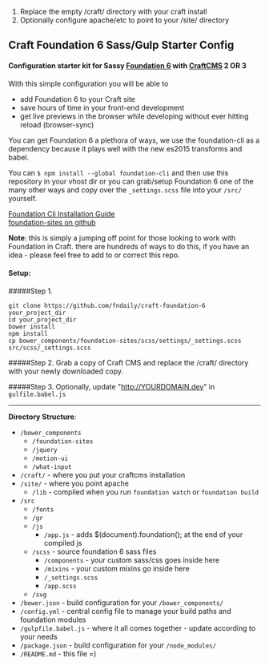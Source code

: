 1. Replace the empty /craft/ directory with your craft install
2. Optionally configure apache/etc to point to your /site/ directory


## Craft Foundation 6 Sass/Gulp Starter Config
#### Configuration starter kit for Sassy  [Foundation 6](http://foundation.zurb.com/sites/docs/) with [CraftCMS](http://craftcms.com/) 2 OR 3  

With this simple configuration you will be able to
- add Foundation 6 to your Craft site
- save hours of time in your front-end development
- get live previews in the browser while developing without ever hitting reload (browser-sync)

You can get Foundation 6 a plethora of ways, we use the foundation-cli as a dependency because it plays well with the new es2015 transforms and babel.

You can `$ npm install --global foundation-cli` and then use this repository in your vhost dir or you can grab/setup Foundation 6 one of the many other ways and copy over the `_settings.scss` file into your `/src/` yourself.

[Foundation Cli Installation Guide](http://foundation.zurb.com/sites/docs/installation.html)  
[foundation-sites on github](https://github.com/zurb/foundation-sites)  

**Note**: this is simply a jumping off point for those looking to work with Foundation in Craft. there are hundreds of ways to do this, if you have an idea - please feel free to add to or correct this repo.   

#### Setup:  
#####Step 1.

    git clone https://github.com/fndaily/craft-foundation-6 your_project_dir
    cd your_project_dir
    bower install
    npm install
    cp bower_components/foundation-sites/scss/settings/_settings.scss src/scss/_settings.scss

#####Step 2.
    Grab a copy of Craft CMS and replace the /craft/ directory with your newly downloaded copy.

#####Step 3.
    Optionally, update "http://YOURDOMAIN.dev" in `gulfile.babel.js`

********************

**Directory Structure**:

- `/bower_components`
    - `/foundation-sites`
    - `/jquery`
    - `/motion-ui`
    - `/what-input`
- `/craft/` - where you put your craftcms installation    
- `/site/` - where you point apache
    - `/lib` - compiled when you run `foundation watch` or `foundation build`
- `/src`
    - `/fonts`
    - `/gr`
    - `/js`
        - `/app.js` - adds $(document).foundation(); at the end of your compiled js
    - `/scss` - source foundation 6 sass files
        - `/components` - your custom sass/css goes inside here
        - `/mixins` - your custom mixins go inside here
        - `/_settings.scss`  
        - `/app.scss`
    - `/svg`
- `/bower.json` - build configuration for your `/bower_components/`
- `/config.yml` - central config file to manage your build paths and foundation modules
- `/gulpfile.babel.js` - where it all comes together - update according to your needs
- `/package.json` - build configuration for your `/node_modules/`
- `/README.md` - this file =)
